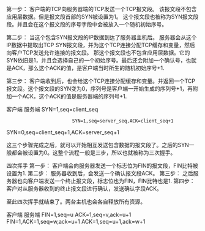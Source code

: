 第一步：
客户端的TCP向服务器端的TCP发送一个TCP报文段。
该报文段不包含应用层数据。但是报文段首部的SYN被设置为1。
这个报文段也被称为SYN报文段段。并且会在这个报文段的序号字段中会被放入一个随机初始序号。

第二步：
当这个包含SYN报文段的IP数据到达了服务器主机后。
服务器会从这个IP数据中提取出TCP SYN报文段，并为这个TCP连接分配TCP缓存和变量，然后向客户TCP发送允许连接的报文段。
那这个报文段也不包含应用层数据。它的SYN依旧是1，并且会选择自己的一个初始序号。最后还会附加一个确认号，也就是ACK，那么这个ACK的值，是客户端当时所生的随机初始序号+1.

第三步：
客户端收到后，也会给这个TCP连接分配缓存和变量。并返回一个TCP报文段。这个报文段的SYN变为0，序列号是客户端一开始生成的序列号+1，再附加一个ACK，这个ACK的值是服务器端的序列号+1.

客户端                       服务端
SYN=1,seq=client_seq

                            SYN=1,seq=server_seq,ACK=client_seq+1

SYN=0,seq=client_seq+1,ACK=server_seq+1

这三个步骤完成之后，就可以开始相互发送包含数据的报文段了。之后的SYN一般都会被设置为0。这整个流程一般是三步，所以也就被称为三次握手。



四次挥手
第一步：
客户端会向服务器发送一个标志位为FIN的报文段，FIN比特被设置为1.
第二步：
服务器收到后，会发送一个确认报文段ACK。
第三步：
之后服务器也向客户端发送一个终止报文段，标志位也为FIN，FIN比特也是1.
第四步：
客户对从服务器收到的终止报文段进行确认，发送确认字段ACK。

至此四次挥手就结束了。两台主机也会各自释放所有资源。

客户端                         服务端
FIN=1,seq=u
                              ACK=1,seq=v,ack=u+1
                              FIN=1,ACK=1,seq=w,ack=u+1
ACK=1,seq=u+1,ack=w+1

